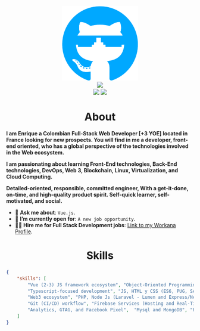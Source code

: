 <div align="center">
    <img src="github.png" height="200" />
</div>
<div align="center">
    <img src="https://readme-typing-svg.herokuapp.com?color=%58a6ff&size=32&center=true&vCenter=true&width=600&height=50&lines=Hi+👋,+I'm+Enrique;Software+Developer;Freelancer;Web3+Builder" />
</div>
<div align="center">
    <a href="https://www.linkedin.com/in/ahmedfathydev/"><img src="https://img.shields.io/badge/Linkedin-0077b5?style=flat&logo=linkedin" /></a>
    <a href="https://www.upwork.com/freelancers/~0161140fda6fc43cb9"><img src="https://img.shields.io/badge/Upwork-494949?style=flat&logo=upwork" /></a>
</div>

<h1 align="center">About</h1>

**I am Enrique a Colombian Full-Stack Web Developer [+3 YOE] located in France looking for new prospects. You will find in me a developer, front-end oriented, who has a global perspective of the technologies involved in the Web ecosystem.**

**I am passionating about learning Front-End technologies, Back-End technologies, DevOps, Web 3, Blockchain, Linux, Virtualization, and Cloud Computing.**

**Detailed-oriented, responsible, committed engineer, With a get-it-done, on-time, and high-quality product spirit. Self-quick learner, self-motivated, and social.**

* 💬 **Ask me about**: `Vue.js`.
* 🤔 **I’m currently open for**: `A new job opportunity`.
* 👨‍💻 **Hire me for Full Stack Development jobs**: [Link to my Workana Profile]([https://www.upwork.com/freelancers/~0121ca7f3563e57c0b?s=1110580755107926016](https://www.workana.com/freelancer/c80a7f10d19f37c3f0bcad4aa103aa9f)).


<h1 align="center">Skills</h1>

```json
{
    "skills": [
        "Vue (2-3) JS framework ecosystem", "Object-Oriented Programming (OOP)", "Data Structures", "Problem Solving",
        "Typescript-focused development", "JS, HTML y CSS (ES6, PUG, SASS/POSTCSS)", "Websockets handling", "Tailwind CSS",
        "Web3 ecosystem", "PHP, Node Js (Laravel - Lumen and Express/Nest.js)", "Entity Framework Core", "JSON Web Token (JWT)",
        "Git (CI/CD) workflow", "Firebase Services (Hosting and Real-Time Database)", "AWS ecosystem", "Clean Code",
        "Analytics, GTAG, and Facebook Pixel",  "Mysql and MongoDB", "PSD, AI and AE (mid-lev)"
    ]
}
```
